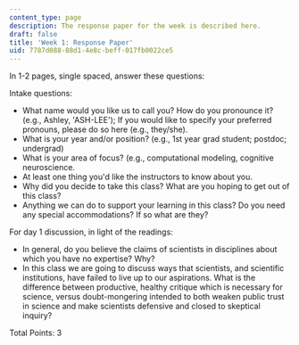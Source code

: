 ```yaml
---
content_type: page
description: The response paper for the week is described here.
draft: false
title: 'Week 1: Response Paper'
uid: 7787d088-08d1-4e8c-beff-017fb0022ce5
---
```

In 1-2 pages, single spaced, answer these questions:

Intake questions:

- What name would you like us to call you? How do you pronounce it? (e.g., Ashley, 'ASH-LEE'); If you would like to specify your preferred pronouns, please do so here (e.g., they/she).
- What is your year and/or position? (e.g., 1st year grad student; postdoc; undergrad)
- What is your area of focus? (e.g., computational modeling, cognitive neuroscience.
- At least one thing you'd like the instructors to know about you.
- Why did you decide to take this class? What are you hoping to get out of this class? 
- Anything we can do to support your learning in this class? Do you need any special accommodations? If so what are they?

For day 1 discussion, in light of the readings:

- In general, do you believe the claims of scientists in disciplines about which you have no expertise? Why?
- In this class we are going to discuss ways that scientists, and scientific institutions, have failed to live up to our aspirations. What is the difference between productive, healthy critique which is necessary for science, versus doubt-mongering intended to both weaken public trust in science and make scientists defensive and closed to skeptical inquiry?

Total Points: 3